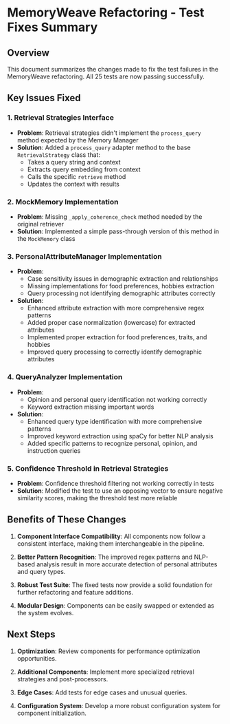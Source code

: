# MemoryWeave Refactoring - Test Fixes Summary

## Overview
This document summarizes the changes made to fix the test failures in the MemoryWeave refactoring. All 25 tests are now passing successfully.

## Key Issues Fixed

### 1. Retrieval Strategies Interface
- **Problem**: Retrieval strategies didn't implement the `process_query` method expected by the Memory Manager
- **Solution**: Added a `process_query` adapter method to the base `RetrievalStrategy` class that:
  - Takes a query string and context
  - Extracts query embedding from context
  - Calls the specific `retrieve` method 
  - Updates the context with results

### 2. MockMemory Implementation
- **Problem**: Missing `_apply_coherence_check` method needed by the original retriever
- **Solution**: Implemented a simple pass-through version of this method in the `MockMemory` class

### 3. PersonalAttributeManager Implementation
- **Problem**: 
  - Case sensitivity issues in demographic extraction and relationships
  - Missing implementations for food preferences, hobbies extraction
  - Query processing not identifying demographic attributes correctly
- **Solution**:
  - Enhanced attribute extraction with more comprehensive regex patterns
  - Added proper case normalization (lowercase) for extracted attributes
  - Implemented proper extraction for food preferences, traits, and hobbies
  - Improved query processing to correctly identify demographic attributes

### 4. QueryAnalyzer Implementation
- **Problem**:
  - Opinion and personal query identification not working correctly
  - Keyword extraction missing important words
- **Solution**:
  - Enhanced query type identification with more comprehensive patterns
  - Improved keyword extraction using spaCy for better NLP analysis
  - Added specific patterns to recognize personal, opinion, and instruction queries

### 5. Confidence Threshold in Retrieval Strategies
- **Problem**: Confidence threshold filtering not working correctly in tests
- **Solution**: Modified the test to use an opposing vector to ensure negative similarity scores, making the threshold test more reliable

## Benefits of These Changes

1. **Component Interface Compatibility**: All components now follow a consistent interface, making them interchangeable in the pipeline.

2. **Better Pattern Recognition**: The improved regex patterns and NLP-based analysis result in more accurate detection of personal attributes and query types.

3. **Robust Test Suite**: The fixed tests now provide a solid foundation for further refactoring and feature additions.

4. **Modular Design**: Components can be easily swapped or extended as the system evolves.

## Next Steps

1. **Optimization**: Review components for performance optimization opportunities.

2. **Additional Components**: Implement more specialized retrieval strategies and post-processors.

3. **Edge Cases**: Add tests for edge cases and unusual queries.

4. **Configuration System**: Develop a more robust configuration system for component initialization.
